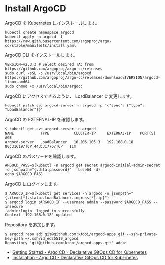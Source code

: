 # Install ArgoCD

ArgoCD を Kubernetes にインストールします。

```shell-session
kubectl create namespace argocd
kubectl apply -n argocd -f https://raw.githubusercontent.com/argoproj/argo-cd/stable/manifests/install.yaml
```

ArgoCD CLI をインストールします。

```shell-session
VERSION=v2.3.3 # Select desired TAG from https://github.com/argoproj/argo-cd/releases
sudo curl -sSL -o /usr/local/bin/argocd https://github.com/argoproj/argo-cd/releases/download/$VERSION/argocd-linux-amd64
sudo chmod +x /usr/local/bin/argocd
```

ArgoCD にアクセスできるように、 LoadBalancer に変更します。

```shell-session
kubectl patch svc argocd-server -n argocd -p '{"spec": {"type": "LoadBalancer"}}'
```

ArgoCD の EXTERNAL-IP を確認します。

```shell-session
$ kubectl get svc argocd-server -n argocd
NAME            TYPE           CLUSTER-IP     EXTERNAL-IP    PORT(S)                      AGE
argocd-server   LoadBalancer   10.106.105.3   192.168.0.18   80:31619/TCP,443:31776/TCP   11m
```

ArgoCD のパスワードを確認します。

```shell-session
ARGOCD_PASS=$(kubectl -n argocd get secret argocd-initial-admin-secret -o jsonpath="{.data.password}" | base64 -d)
echo $ARGOCD_PASS
```

ArgoCD にログインします。

```shell-session
$ ARGOCD_IP=$(kubectl get services -n argocd -o jsonpath="{.items[*].status.loadBalancer.ingress[*].ip}")
$ argocd login $ARGOCD_IP --username admin --password $ARGOCD_PASS --insecure
'admin:login' logged in successfully
Context '192.168.0.18' updated
```

Repository を追加します。

```shell-session
$ argocd repo add git@github.com:ktooi/argocd-apps.git --ssh-private-key-path ~/.ssh/id_ed25519_argocd
Repository 'git@github.com:ktooi/argocd-apps.git' added
```

* [Getting Started - Argo CD - Declarative GitOps CD for Kubernetes](https://argo-cd.readthedocs.io/en/stable/getting_started/)
* [Installation - Argo CD - Declarative GitOps CD for Kubernetes](https://argo-cd.readthedocs.io/en/stable/cli_installation/)
